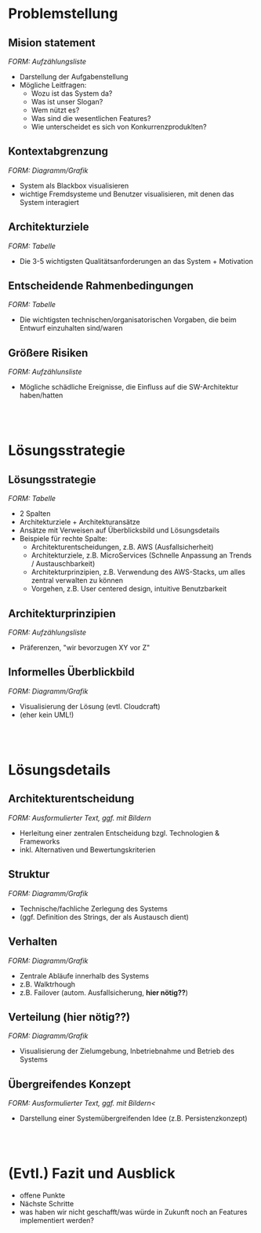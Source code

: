 # Problemstellung

## Mision statement
<i>FORM: Aufzählungsliste</i>
- Darstellung der Aufgabenstellung
- Mögliche Leitfragen:
    - Wozu ist das System da?
    - Was ist unser Slogan?
    - Wem nützt es?
    - Was sind die wesentlichen Features?
    - Wie unterscheidet es sich von Konkurrenzproduklten?

## Kontextabgrenzung
<i>FORM: Diagramm/Grafik</i>
- System als Blackbox visualisieren
- wichtige Fremdsysteme und Benutzer visualisieren, mit denen das System interagiert

## Architekturziele
<i>FORM: Tabelle</i>
- Die 3-5 wichtigsten Qualitätsanforderungen an das System + Motivation

## Entscheidende Rahmenbedingungen
<i>FORM: Tabelle</i>
- Die wichtigsten technischen/organisatorischen Vorgaben, die beim Entwurf einzuhalten sind/waren

## Größere Risiken
<i>FORM: Aufzählunsliste</i>
- Mögliche schädliche Ereignisse, die Einfluss auf die SW-Architektur haben/hatten

<br><br>


# Lösungsstrategie

## Lösungsstrategie
<i>FORM: Tabelle</i>
- 2 Spalten
- Architekturziele + Architekturansätze
- Ansätze mit Verweisen auf Überblicksbild und Lösungsdetails
- Beispiele für rechte Spalte:
    - Architekturentscheidungen, z.B. AWS (Ausfallsicherheit)
    - Architekturziele, z.B. MicroServices (Schnelle Anpassung an Trends / Austauschbarkeit)
    - Architekturprinzipien, z.B. Verwendung des AWS-Stacks, um alles zentral verwalten zu können
    - Vorgehen, z.B. User centered design, intuitive Benutzbarkeit

## Architekturprinzipien
<i>FORM: Aufzählungsliste</i>
- Präferenzen, "wir bevorzugen XY vor Z"

## Informelles Überblickbild
<i>FORM: Diagramm/Grafik</i>
- Visualisierung der Lösung (evtl. Cloudcraft)
- (eher kein UML!)

<br><br>

 # Lösungsdetails

## Architekturentscheidung
<i>FORM: Ausformulierter Text, ggf. mit Bildern</i>
- Herleitung einer zentralen Entscheidung bzgl. Technologien & Frameworks
- inkl. Alternativen und Bewertungskriterien

## Struktur
<i>FORM: Diagramm/Grafik</i>
- Technische/fachliche Zerlegung des Systems
- (ggf. Definition des Strings, der als Austausch dient)

## Verhalten
<i>FORM: Diagramm/Grafik</i>
- Zentrale Abläufe innerhalb des Systems
- z.B. Walktrhough
- z.B. Failover (autom. Ausfallsicherung, <b>hier nötig??</b>)

## Verteilung (<b>hier nötig??</b>)
<i>FORM: Diagramm/Grafik</i>
- Visualisierung der Zielumgebung, Inbetriebnahme und Betrieb des Systems

## Übergreifendes Konzept
<i>FORM: Ausformulierter Text, ggf. mit Bildern<</i>
- Darstellung einer Systemübergreifenden Idee (z.B. Persistenzkonzept)

<br><br>

# (Evtl.) Fazit und Ausblick
- offene Punkte
- Nächste Schritte
- was haben wir nicht geschafft/was würde in Zukunft noch an Features implementiert werden?